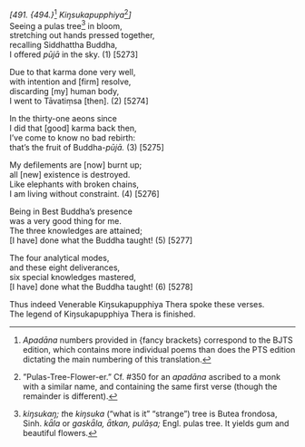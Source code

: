 *\[491. {494.}*[^1] *Kiŋsukapupphiya*[^2]*\]*  
Seeing a pulas tree[^3] in bloom,  
stretching out hands pressed together,  
recalling Siddhattha Buddha,  
I offered *pūjā* in the sky. (1) \[5273\]

Due to that karma done very well,  
with intention and \[firm\] resolve,  
discarding \[my\] human body,  
I went to Tāvatiṃsa \[then\]. (2) \[5274\]

In the thirty-one aeons since  
I did that \[good\] karma back then,  
I’ve come to know no bad rebirth:  
that’s the fruit of Buddha-*pūjā.* (3) \[5275\]

My defilements are \[now\] burnt up;  
all \[new\] existence is destroyed.  
Like elephants with broken chains,  
I am living without constraint. (4) \[5276\]

Being in Best Buddha’s presence  
was a very good thing for me.  
The three knowledges are attained;  
\[I have\] done what the Buddha taught! (5) \[5277\]

The four analytical modes,  
and these eight deliverances,  
six special knowledges mastered,  
\[I have\] done what the Buddha taught! (6) \[5278\]

Thus indeed Venerable Kiŋsukapupphiya Thera spoke these verses.  
The legend of Kiŋsukapupphiya Thera is finished.

[^1]: *Apadāna* numbers provided in {fancy brackets} correspond to the BJTS edition, which contains more individual poems than does the PTS edition dictating the main numbering of this translation.

[^2]: ”Pulas-Tree-Flower-er.” Cf. \#350 for an *apadāna* ascribed to a monk with a similar name, and containing the same first verse (though the remainder is different).

[^3]: *kiŋsukaŋ; t*he *kiŋsuka* (“what is it” “strange”) tree is Butea frondosa, Sinh. *kǟla* or *gaskǟla, ǟtkan, pulāṣa;* Engl. pulas tree. It yields gum and beautiful flowers.
